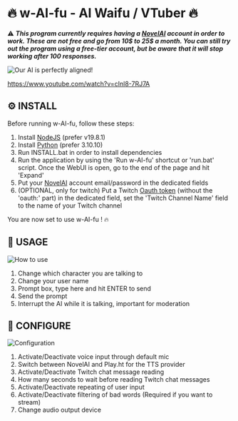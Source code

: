 
# 🔥 w-AI-fu - AI Waifu / VTuber 🔥

⚠️ ***This program currently requires having a [NovelAI](https://novelai.net/) account in order to work. These are not free and go from 10$ to 25$ a month. You can still try out the program using a free-tier account, but be aware that it will stop working after 100 responses.***

![Our AI is perfectly aligned!](https://github.com/wAIfu-DEV/w-AI-fu/blob/main/w-AI-fu/images/readme/01.webp)

https://www.youtube.com/watch?v=cInl8-7RJ7A

## ⚙️ INSTALL

Before running w-AI-fu, follow these steps:

1. Install [NodeJS](https://nodejs.org/en/download/releases) (prefer v19.8.1)
2. Install [Python](https://www.python.org/downloads/) (prefer 3.10.10)
3. Run INSTALL.bat in order to install dependencies
4. Run the application by using the 'Run w-AI-fu' shortcut or 'run.bat' script. Once the WebUI is open, go to the end of the page and hit 'Expand'
5. Put your [NovelAI](https://novelai.net/) account email/password in the dedicated fields
6. (OPTIONAL, only for twitch) Put a Twitch [Oauth token](https://twitchapps.com/tmi/) (without the 'oauth:' part) in the dedicated field, set the 'Twitch Channel Name' field to the name of your Twitch channel

You are now set to use w-AI-fu ! 🔥

## 💬 USAGE

![How to use](https://github.com/wAIfu-DEV/w-AI-fu/blob/main/w-AI-fu/images/readme/02.webp)

1. Change which character you are talking to
2. Change your user name
2. Prompt box, type here and hit ENTER to send
3. Send the prompt
5. Interrupt the AI while it is talking, important for moderation

## 🔧 CONFIGURE

![Configuration](https://github.com/wAIfu-DEV/w-AI-fu/blob/main/w-AI-fu/images/readme/03.webp)

1. Activate/Deactivate voice input through default mic
2. Switch between NovelAI and Play.ht for the TTS provider
3. Activate/Deactivate Twitch chat message reading
4. How many seconds to wait before reading Twitch chat messages
5. Activate/Deactivate repeating of user input
6. Activate/Deactivate filtering of bad words (Required if you want to stream)
7. Change audio output device
